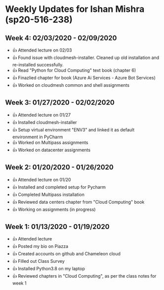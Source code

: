 
# Weekly Updates for Ishan Mishra (sp20-516-238)

## Week 4: 02/03/2020 - 02/09/2020
* 👍 Attended lecture on 02/03
* 👍 Found issue with cloudmesh-installer. Cleaned up old installation and re-installed successfully.
* 👍 Read "Python for Cloud Computing" text book (chapter 6)
* 👍 Finazlied chapter for book (Azure Ai Services - Azure Bot Services)
* 👍 Worked on cloudmesh common and shell assignments

## Week 3: 01/27/2020 - 02/02/2020
* 👍 Attended lecture on 01/27
* 👍 Installed cloudmesh-installer
* 👍 Setup virtual environment "ENV3" and linked it as default environment in PyCharm
* 👍 Worked on Multipass assignments
* 👍 Worked on datacenter assignments


## Week 2: 01/20/2020 - 01/26/2020
* 👍 Attended lecture on 01/20
* 👍 Installed and completed setup for Pycharm
* 👍 Completed Multipass installation
* 👍 Reviewed data centers chapter from "Cloud Computing" book
* 👍 Working on assignments (in progress)


## Week 1: 01/13/2020 - 01/19/2020
* 👍 Attended lecture
* 👍 Posted my bio on Piazza
* 👍 Created accounts on github and Chameleon cloud
* 👍 Filled out Class Survey
* 👍 Installed Python3.8 on my laptop
* 👍 Reviewed chapters in "Cloud Computing", as per the class notes for week 1
